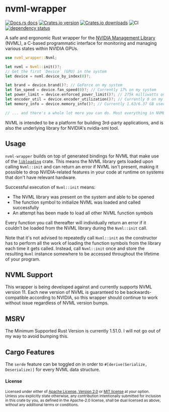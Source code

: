# nvml-wrapper

[![Docs.rs docs](https://docs.rs/nvml-wrapper/badge.svg)](https://docs.rs/nvml-wrapper)
[![Crates.io version](https://img.shields.io/crates/v/nvml-wrapper.svg?style=flat-square)](https://crates.io/crates/nvml-wrapper)
[![Crates.io downloads](https://img.shields.io/crates/d/nvml-wrapper.svg?style=flat-square)](https://crates.io/crates/nvml-wrapper)
![CI](https://github.com/Cldfire/nvml-wrapper/workflows/CI/badge.svg)
[![dependency status](https://deps.rs/repo/github/cldfire/nvml-wrapper/status.svg)](https://deps.rs/repo/github/cldfire/nvml-wrapper)

A safe and ergonomic Rust wrapper for the [NVIDIA Management Library][nvml] (NVML),
a C-based programmatic interface for monitoring and managing various states within
NVIDIA GPUs.

```rust
use nvml_wrapper::Nvml;

let nvml = Nvml::init()?;
// Get the first `Device` (GPU) in the system
let device = nvml.device_by_index(0)?;

let brand = device.brand()?; // GeForce on my system
let fan_speed = device.fan_speed(0)?; // Currently 17% on my system
let power_limit = device.enforced_power_limit()?; // 275k milliwatts on my system
let encoder_util = device.encoder_utilization()?; // Currently 0 on my system; Not encoding anything
let memory_info = device.memory_info()?; // Currently 1.63/6.37 GB used on my system

// ... and there's a whole lot more you can do. Most everything in NVML is wrapped and ready to go
```

NVML is intended to be a platform for building 3rd-party applications, and is
also the underlying library for NVIDIA's nvidia-smi tool.

## Usage

`nvml-wrapper` builds on top of generated bindings for NVML that make use of the
[`libloading`][libloading] crate. This means the NVML library gets loaded upon
calling `Nvml::init` and can return an error if NVML isn't present, making it
possible to drop NVIDIA-related features in your code at runtime on systems that
don't have relevant hardware.

Successful execution of `Nvml::init` means:

* The NVML library was present on the system and able to be opened
* The function symbol to initialize NVML was loaded and called successfully
* An attempt has been made to load all other NVML function symbols

Every function you call thereafter will individually return an error if it couldn't
be loaded from the NVML library during the `Nvml::init` call.

Note that it's not advised to repeatedly call `Nvml::init` as the constructor
has to perform all the work of loading the function symbols from the library
each time it gets called. Instead, call `Nvml::init` once and store the resulting
`Nvml` instance somewhere to be accessed throughout the lifetime of your program.

## NVML Support

This wrapper is being developed against and currently supports NVML version
11. Each new version of NVML is guaranteed to be backwards-compatible according
to NVIDIA, so this wrapper should continue to work without issue regardless of
NVML version bumps.

## MSRV

The Minimum Supported Rust Version is currently 1.51.0. I will not go out of my
way to avoid bumping this.

## Cargo Features

The `serde` feature can be toggled on in order to `#[derive(Serialize, Deserialize)]`
for every NVML data structure.

#### License

<sup>
Licensed under either of <a href="LICENSE-APACHE">Apache License, Version
2.0</a> or <a href="LICENSE-MIT">MIT license</a> at your option.
</sup>

<br>

<sub>
Unless you explicitly state otherwise, any contribution intentionally submitted
for inclusion in this crate by you, as defined in the Apache-2.0 license, shall
be dual licensed as above, without any additional terms or conditions.
</sub>

[nvml]: https://developer.nvidia.com/nvidia-management-library-nvml
[libloading]: https://github.com/nagisa/rust_libloading
